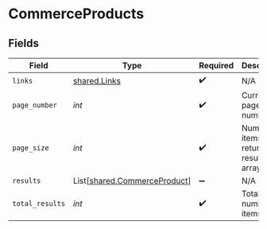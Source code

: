 # CommerceProducts


## Fields

| Field                                                                  | Type                                                                   | Required                                                               | Description                                                            |
| ---------------------------------------------------------------------- | ---------------------------------------------------------------------- | ---------------------------------------------------------------------- | ---------------------------------------------------------------------- |
| `links`                                                                | [shared.Links](../../models/shared/links.md)                           | :heavy_check_mark:                                                     | N/A                                                                    |
| `page_number`                                                          | *int*                                                                  | :heavy_check_mark:                                                     | Current page number.                                                   |
| `page_size`                                                            | *int*                                                                  | :heavy_check_mark:                                                     | Number of items to return in results array.                            |
| `results`                                                              | List[[shared.CommerceProduct](../../models/shared/commerceproduct.md)] | :heavy_minus_sign:                                                     | N/A                                                                    |
| `total_results`                                                        | *int*                                                                  | :heavy_check_mark:                                                     | Total number of items.                                                 |